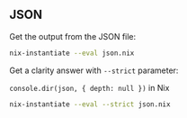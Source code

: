 ## JSON

Get the output from the JSON file:

```sh
nix-instantiate --eval json.nix
```

Get a clarity answer with `--strict` parameter:

`console.dir(json, { depth: null })` in Nix

```sh
nix-instantiate --eval --strict json.nix
```
